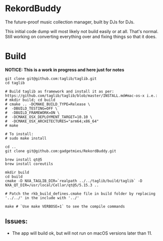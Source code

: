 # RekordBuddy
The future-proof music collection manager, built by DJs for DJs.

This initial code dump will most likely not build easily or at all. That's normal. Still working on converting everything over and fixing things so that it does.

# Build

**NOTICE: This is a work in progress and here just for notes**

```
git clone git@github.com:taglib/taglib.git
cd taglib

# Build taglib as framework and install it as per: https://github.com/taglib/taglib/blob/master/INSTALL.md#mac-os-x i.e.:
# mkdir build; cd build
# cmake .. -DCMAKE_BUILD_TYPE=Release \
#  -DBUILD_TESTING=OFF \
#  -DBUILD_FRAMEWORK=ON \
#  -DCMAKE_OSX_DEPLOYMENT_TARGET=10.10 \
#  -DCMAKE_OSX_ARCHITECTURES="arm64;x86_64"
# make

# To install:
# sudo make install

cd ..
git clone git@github.com:gadgetmies/RekordBuddy.git

brew install qt@5
brew install coreutils

mkdir build
cd build
cmake -D NXA_TAGLIB_DIR=`realpath ../../taglib/build/taglib` -D NXA_QT_DIR=/usr/local/Cellar/qt@5/5.15.3 ..

# Patch the rkb_build_defines.cmake file in build folder by replacing '../../' in the include with '../'

make # `Use make VERBOSE=1` to see the compile commands

```

## Issues:

* The app will build ok, but will not run on macOS versions later than 11.
